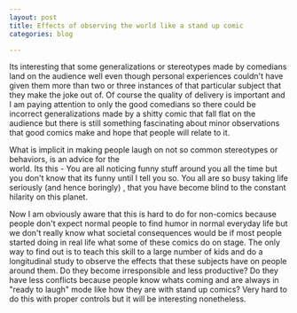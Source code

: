 ```yaml
---
layout: post
title: Effects of observing the world like a stand up comic
categories: blog

---
```


Its interesting that some generalizations or stereotypes made by 
comedians land on the audience well even though personal 
experiences couldn't have given them more than two or three 
instances of that particular subject that they make the joke
out of. Of course the quality of delivery is important and I am
paying attention to only the good comedians so there could be
incorrect generalizations made by a shitty comic that fall flat 
on the audience but there is still something fascinating about
minor observations that good comics make and hope that people
will relate to it. 

What is implicit in making people laugh on
not so common stereotypes or behaviors, is an advice for the  
world. Its this - You are all noticing funny stuff around you all
the time but you don't know that its funny until I tell you so. 
You all are so busy taking life seriously (and hence boringly)
, that you have become blind to the constant hilarity on this 
planet. 

Now I am obviously aware that this is hard to do for non-comics
because people don't expect normal people to find humor in 
normal everyday life but we don't really know what societal 
consequences would be if most people started doing in real life 
what some of these comics do on stage. The only 
way to find out is to teach this skill to a large number of 
kids and do a longitudinal study to observe the effects that these
subjects have on people around them. Do they become irresponsible
and less productive? Do they have less conflicts because 
people know whats coming and are always in "ready to laugh" mode
like how they are with stand up comics? Very hard to do this
with proper controls but it will be interesting nonetheless. 
